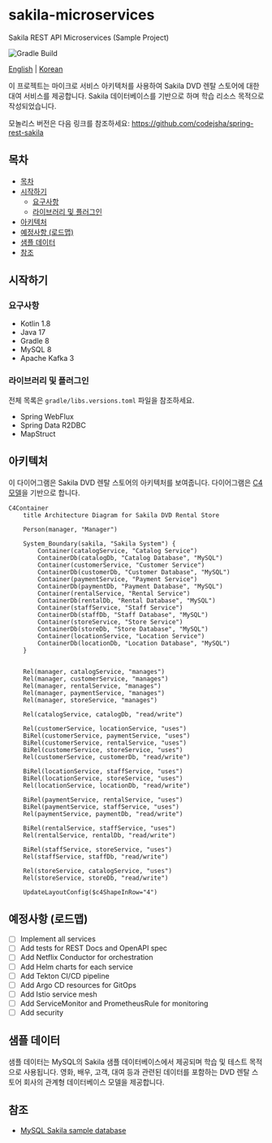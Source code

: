 # sakila-microservices

Sakila REST API Microservices (Sample Project)

![Gradle Build](https://github.com/codejsha/sakila-microservices/actions/workflows/gradle.yml/badge.svg)

[English](README.md) | [Korean](README_ko-KR.md)

이 프로젝트는 마이크로 서비스 아키텍처를 사용하여 Sakila DVD 렌탈 스토어에 대한 대여 서비스를 제공합니다. Sakila 데이터베이스를 기반으로 하며 학습 리소스 목적으로 작성되었습니다.

모놀리스 버전은 다음 링크를 참조하세요: https://github.com/codejsha/spring-rest-sakila

## 목차

- [목차](#목차)
- [시작하기](#시작하기)
  - [요구사항](#요구사항)
  - [라이브러리 및 플러그인](#라이브러리-및-플러그인)
- [아키텍처](#아키텍처)
- [예정사항 (로드맵)](#예정사항-로드맵)
- [샘플 데이터](#샘플-데이터)
- [참조](#참조)

## 시작하기

### 요구사항

- Kotlin 1.8
- Java 17
- Gradle 8
- MySQL 8
- Apache Kafka 3

### 라이브러리 및 플러그인

전체 목록은 `gradle/libs.versions.toml` 파일을 참조하세요.

- Spring WebFlux
- Spring Data R2DBC
- MapStruct

## 아키텍처

이 다이어그램은 Sakila DVD 렌탈 스토어의 아키텍처를 보여줍니다. 다이어그램은 [C4 모델](https://c4model.com/)을 기반으로 합니다.

```mermaid
C4Container
    title Architecture Diagram for Sakila DVD Rental Store

    Person(manager, "Manager")

    System_Boundary(sakila, "Sakila System") {
        Container(catalogService, "Catalog Service")
        ContainerDb(catalogDb, "Catalog Database", "MySQL")
        Container(customerService, "Customer Service")
        ContainerDb(customerDb, "Customer Database", "MySQL")
        Container(paymentService, "Payment Service")
        ContainerDb(paymentDb, "Payment Database", "MySQL")
        Container(rentalService, "Rental Service")
        ContainerDb(rentalDb, "Rental Database", "MySQL")
        Container(staffService, "Staff Service")
        ContainerDb(staffDb, "Staff Database", "MySQL")
        Container(storeService, "Store Service")
        ContainerDb(storeDb, "Store Database", "MySQL")
        Container(locationService, "Location Service")
        ContainerDb(locationDb, "Location Database", "MySQL")
    }


    Rel(manager, catalogService, "manages")
    Rel(manager, customerService, "manages")
    Rel(manager, rentalService, "manages")
    Rel(manager, paymentService, "manages")
    Rel(manager, storeService, "manages")

    Rel(catalogService, catalogDb, "read/write")

    Rel(customerService, locationService, "uses")
    BiRel(customerService, paymentService, "uses")
    BiRel(customerService, rentalService, "uses")
    BiRel(customerService, storeService, "uses")
    Rel(customerService, customerDb, "read/write")

    BiRel(locationService, staffService, "uses")
    BiRel(locationService, storeService, "uses")
    Rel(locationService, locationDb, "read/write")

    BiRel(paymentService, rentalService, "uses")
    BiRel(paymentService, staffService, "uses")
    Rel(paymentService, paymentDb, "read/write")

    BiRel(rentalService, staffService, "uses")
    Rel(rentalService, rentalDb, "read/write")

    BiRel(staffService, storeService, "uses")
    Rel(staffService, staffDb, "read/write")

    Rel(storeService, catalogService, "uses")
    Rel(storeService, storeDb, "read/write")

    UpdateLayoutConfig($c4ShapeInRow="4")
```

## 예정사항 (로드맵)

- [ ] Implement all services
- [ ] Add tests for REST Docs and OpenAPI spec
- [ ] Add Netflix Conductor for orchestration
- [ ] Add Helm charts for each service
- [ ] Add Tekton CI/CD pipeline
- [ ] Add Argo CD resources for GitOps
- [ ] Add Istio service mesh
- [ ] Add ServiceMonitor and PrometheusRule for monitoring
- [ ] Add security

## 샘플 데이터

샘플 데이터는 MySQL의 Sakila 샘플 데이터베이스에서 제공되며 학습 및 테스트 목적으로 사용됩니다. 영화, 배우, 고객, 대여 등과 관련된 데이터를 포함하는 DVD 렌탈 스토어 회사의 관계형 데이터베이스 모델을 제공합니다.

## 참조

- [MySQL Sakila sample database](https://dev.mysql.com/doc/sakila/en/)
